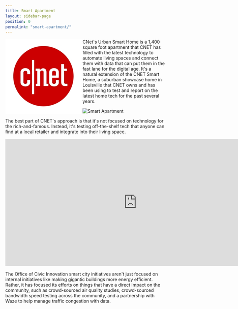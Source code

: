 ```yaml
---
title: Smart Apartment
layout: sidebar-page
position: 0
permalink: "smart-apartment/"
---
```


<img align="left" src="/assets/img/projects/p3/cnet.jpg"> CNet's Urban Smart Home is a 1,400 square foot apartment that CNET has filled with the latest technology to automate living spaces and connect them with data that can put them in the fast lane for the digital age. It's a natural extension of the CNET Smart Home, a suburban showcase home in Louisville that CNET owns and has been using to test and report on the latest home tech for the past several years.

![Smart Apartment](/assets/img/projects/smart-apartment/smartaptpromophotos-11.jpg)

The best part of CNET's approach is that it's not focused on technology for the rich-and-famous. Instead, it's testing off-the-shelf tech that anyone can find at a local retailer and integrate into their living space.

<iframe src="https://www.cnet.com/videos/share/louisville-mayor-greg-fischer-discusses-smart-cities-at-ces-2017/" width="825" height="400" frameBorder="0" seamless="seamless" allowFullScreen></iframe>

The Office of Civic Innovation smart city initiatives aren't just focused on internal initiatives like making gigantic buildings more energy efficient. Rather, it has focused its efforts on things that have a direct impact on the community, such as crowd-sourced air quality studies, crowd-sourced bandwidth speed testing across the community, and a partnership with Waze to help manage traffic congestion with data.

